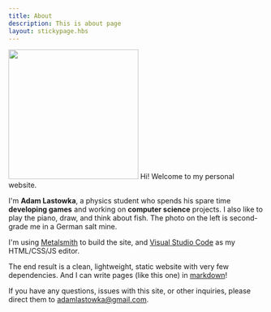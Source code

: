 ```yaml
---
title: About
description: This is about page
layout: stickypage.hbs
---
```


<img src="./../solemstrog_small.png" width=256px class="inline-left">
Hi! Welcome to my personal website.

I'm **Adam Lastowka**, a physics student who spends his spare time **developing games** and working on **computer science** projects. I also like to play the piano, draw, and think about fish. The photo on the left is second-grade me in a German salt mine.

I'm using [Metalsmith](https://metalsmith.io/) to build the site, and [Visual Studio Code](https://code.visualstudio.com/) as my HTML/CSS/JS editor.

The end result is a clean, lightweight, static website with very few dependencies. And I can write pages (like this one) in [markdown](https://www.markdownguide.org/getting-started/)!

If you have any questions, issues with this site, or other inquiries, please direct them to adamlastowka@gmail.com.